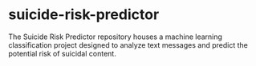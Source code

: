 # suicide-risk-predictor
The Suicide Risk Predictor repository houses a machine learning classification project designed to analyze text messages and predict the potential risk of suicidal content. 
